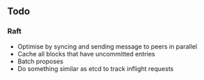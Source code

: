 ## Todo

### Raft
* Optimise by syncing and sending message to peers in parallel
* Cache all blocks that have uncommitted entries
* Batch proposes
* Do something similar as etcd to track inflight requests